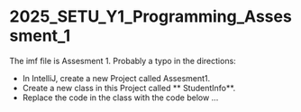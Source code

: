 # 2025_SETU_Y1_Programming_Assessment_1
The imf file is Assesment 1.
Probably a typo in the directions:

- In IntelliJ, create a new Project called Assesment1.
- Create a new class in this Project called ** StudentInfo**.
- Replace the code in the class with the code below ...

